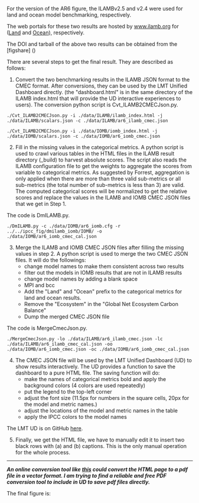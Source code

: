 For the version of the AR6 figure,  the ILAMBv2.5 and v2.4 were used for land and ocean model benchmarking, respectively. 

The web portals for these two results are hosted by www.ilamb.org for ([Land](www.ilamb.org/AR6) and [Ocean](www.ilab.org/AR6)), respectively.

The DOI and tarball of the above two results can be obtained from the [figshare] ()


There are several steps to get the final result. They are described as follows:

1. Convert the two benchmarking results in the ILAMB JSON format to the CMEC format. After conversions, they can be used by the LMT Unified Dashboard directly. (the "dashboard.html" is in the same directory of the ILAMB index.html that will provide the UD interactive experiences to users). The conversion python script is Cvt_ILAMB2CMECJson.py. 

```
./Cvt_ILAMB2CMECJson.py -i ./data/ILAMB/ilamb_index.html -j ./data/ILAMB/scalars.json -c ./data/ILAMB/ar6_ilamb_cmec.json 

```
```
./Cvt_ILAMB2CMECJson.py -i ./data/IOMB/iomb_index.html -j ./data/IOMB/scalars.json -c ./data/IOMB/ar6_iomb_cmec.json
```

2. Fill in the missing values in the categorical metrics. A python script is used to crawl various tables in the HTML files in the ILAMB result directory (\_build) to harvest absolute scores.  The script also reads the ILAMB configuration file to get the weights to aggregate the scores from variable to categorical metrics. As suggested by Forrest, aggregation is only applied when there are more than three valid sub-metrics or all sub-metrics (the total number of sub-metrics is less than 3) are valid. The computed categorical scores will be normalized to get the relative scores and replace the values in the ILAMB and IOMB CMEC JSON files that we get in Step 1. 

The code is DmILAMB.py.

```
./DmILAMB.py -c ./data/IOMB/ar6_iomb.cfg -r ../../ipcc_fig/dmilamb_iomb/IOMB/ -o ./data/IOMB/ar6_iomb_cmec_cal.json
```

3. Merge the ILAMB and IOMB CMEC JSON files after filling the missing values in step 2. A python script is used to merge the two CMEC JSON files. It will do the followings:
    - change model names to make them consistent across two results
    - filter out the models in IOMB results that are not in ILAMB results
    - change model names by adding a blank space
    - MPI and bcc
    - Add the  "Land" and "Ocean" prefix to the categorical metrics for land and ocean results.
    - Remove the "Ecosystem" in the "Global Net Ecosystem Carbon Balance"
    - Dump the merged CMEC JSON file

The code is MergeCmecJson.py.

```
./MergeCmecJson.py -lo ./data/ILAMB/ar6_ilamb_cmec.json -lc ./data/ILAMB/ar6_ilamb_cmec_cal.json -oo ./data/IOMB/ar6_iomb_cmec.json -oc ./data/IOMB/ar6_iomb_cmec_cal.json 
```

4. The CMEC JSON file will be used by the LMT Unified Dashboard (UD) to show results interactively. The UD provides a function to save the dashboard to a pure HTML file. The saving function will do:
    - make the names of categorical metrics bold and apply the background colors (4 colors are used repeatedly)
    - put the legend to the top-left corner
    - adjust the font size (11.5px for numbers in the square cells, 20px for the model and metric names.)
    - adjust the locations of the model and metric names in the table
    - apply the IPCC colors to the model names

The LMT UD is on GitHub [here](https://github.com/climatemodeling/unified-dashboard).

5. Finally, we get the HTML file, we have to manually edit it to insert two black rows with (a) and (b) captions. This is the only manual operation for the whole process.


* * *

___An online conversion tool like [this](https://cloudconvert.com/) could convert the HTML page to a pdf file in a vector format. I am trying to find a reliable and free PDF conversion tool to include in UD to save pdf files directly.___



The final figure is:

![]()



